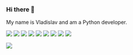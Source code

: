 ### Hi there 👋

<!--
**Xewus/Xewus** is a ✨ _special_ ✨ repository because its `README.md` (this file) appears on your GitHub profile.

Here are some ideas to get you started:

- 🔭 I’m currently working on ...
- 🌱 I’m currently learning ...
- 👯 I’m looking to collaborate on ...
- 🤔 I’m looking for help with ...
- 💬 Ask me about ...
- 📫 How to reach me: ...
- 😄 Pronouns: ...
- ⚡ Fun fact: ...
-->
My name is Vladislav and am a Python developer.    

![](https://img.shields.io/badge/PYTHON-blue)
![](https://img.shields.io/badge/FastAPI-green)
![](https://img.shields.io/badge/Django-green)
![](https://img.shields.io/badge/Scrapy-green)
![](https://img.shields.io/badge/Sanic-green)
![](https://img.shields.io/badge/Flask-green)
![](https://img.shields.io/badge/-SQLAlchemy-orange)
![](https://img.shields.io/badge/-Tortoise-orange)
![](https://img.shields.io/badge/-Pony-orange)
       
![](https://komarev.com/ghpvc/?username=Xewus)
